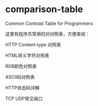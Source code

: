 # comparison-table
Common Contrast Table for Programmers

这里有程序员常用的对对照表，方便查阅：

HTTP Content-type 对照表

HTML转义字符对照表

RGB颜色对照表

ASCII码对照表

HTTP状态码详解

TCP UDP常见端口

